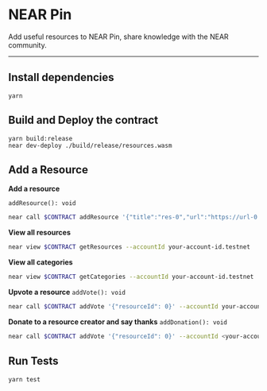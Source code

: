 # NEAR Pin

Add useful resources to NEAR Pin, share knowledge with the NEAR community.

----

## Install dependencies
```
yarn
```

## Build and Deploy the contract
```
yarn build:release
near dev-deploy ./build/release/resources.wasm
```

## Add a Resource
**Add a resource**

`addResource(): void`

```sh
near call $CONTRACT addResource '{"title":"res-0","url":"https://url-0.com","category":"new category-0"}' --accountId your-account-id.testnet
```

**View all resources**

```sh
near view $CONTRACT getResources --accountId your-account-id.testnet
```
**View all categories**
```sh
near view $CONTRACT getCategories --accountId your-account-id.testnet
```
**Upvote a resource**
`addVote(): void`

```sh
near call $CONTRACT addVote '{"resourceId": 0}' --accountId your-account-id.testnet

```
**Donate to a resource creator and say thanks**
`addDonation(): void`

```sh
near call $CONTRACT addVote '{"resourceId": 0}' --accountId <your-account-id.testnet> --amount 2
```
## Run Tests
```
yarn test
```
